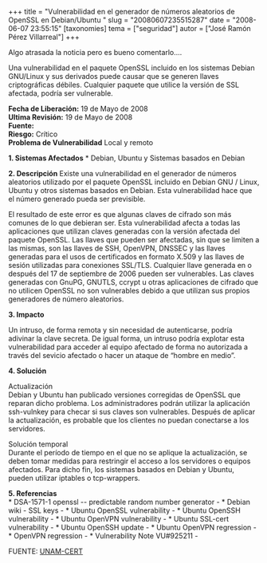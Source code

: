 +++
title = "Vulnerabilidad en el generador de números aleatorios de OpenSSL en Debian/Ubuntu "
slug = "20080607235515287"
date = "2008-06-07 23:55:15"
[taxonomies]
tema = ["seguridad"]
autor = ["José Ramón Pérez Villarreal"]
+++

Algo atrasada la noticia pero es bueno comentarlo....  
  
Una vulnerabilidad en el paquete OpenSSL incluido en los sistemas Debian
GNU/Linux y sus derivados puede causar que se generen llaves
criptográficas débiles. Cualquier paquete que utilice la versión de SSL
afectada, podría ser vulnerable.  
  
**Fecha de Liberación:** 19 de Mayo de 2008  
**Ultima Revisión:** 19 de Mayo de 2008  
**Fuente:**  
**Riesgo:** Crítico  
**Problema de Vulnerabilidad** Local y remoto  
  
**1. Sistemas Afectados** \* Debian, Ubuntu y Sistemas basados en
Debian  
  
**2. Descripción** Existe una vulnerabilidad en el generador de números
aleatorios utilizado por el paquete OpenSSL incluido en Debian GNU /
Linux, Ubuntu y otros sistemas basados en Debian. Esta vulnerabilidad
hace que el número generado pueda ser previsible.  
  
El resultado de este error es que algunas claves de cifrado son más
comunes de lo que debieran ser. Esta vulnerabilidad afecta a todas las
aplicaciones que utilizan claves generadas con la versión afectada del
paquete OpenSSL. Las llaves que pueden ser afectadas, sin que se limiten
a las mismas, son las llaves de SSH, OpenVPN, DNSSEC y las llaves
generadas para el usos de certificados en formato X.509 y las llaves de
sesión utilizadas para conexiones SSL/TLS. Cualquier llave generada en o
después del 17 de septiembre de 2006 pueden ser vulnerables. Las claves
generadas con GnuPG, GNUTLS, ccrypt u otras aplicaciones de cifrado que
no utilicen OpenSSL no son vulnerables debido a que utilizan sus propios
generadores de número aleatorios.  
  
**3. Impacto**  
  
Un intruso, de forma remota y sin necesidad de autenticarse, podría
adivinar la clave secreta. De igual forma, un intruso podría explotar
esta vulnerabilidad para acceder al equipo afectado de forma no
autorizada a través del sevicio afectado o hacer un ataque de “hombre en
medio”.  
  
**4. Solución**  
  
Actualización  
Debian y Ubuntu han publicado versiones corregidas de OpenSSL que
reparan dicho problema. Los administradores podrán utilizar la
aplicación ssh-vulnkey para checar si sus claves son vulnerables.
Después de aplicar la actualización, es probable que los clientes no
puedan conectarse a los servidores.  
  
Solución temporal  
Durante el período de tiempo en el que no se aplique la actualización,
se deben tomar medidas para restringir el acceso a los servidores o
equipos afectados. Para dicho fin, los sistemas basados en Debian y
Ubuntu, pueden utilizar iptables o tcp-wrappers.  
  
**5. Referencias**  
\* DSA-1571-1 openssl -- predictable random number generator - \* Debian
wiki - SSL keys - \* Ubuntu OpenSSL vulnerability - \* Ubuntu OpenSSH
vulnerability - \* Ubuntu OpenVPN vulnerability - \* Ubuntu SSL-cert
vulnerability - \* Ubuntu OpenSSH update - \* Ubuntu OpenVPN
regression - \* OpenVPN regression - \* Vulnerability Note VU#925211 -  
  
FUENTE: [UNAM-CERT](http://www.cert.org.mx/boletin/?vulne=5595)

